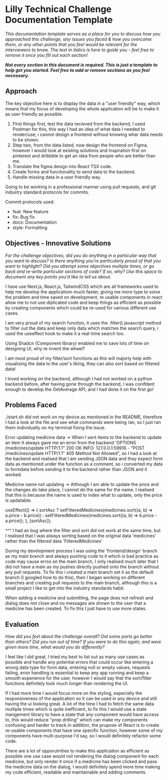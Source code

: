 # Lilly Technical Challenge Documentation Template

_This documentation template serves as a place for you to discuss how you approached this challenge, any issues you faced & how you overcame them, or any other points that you feel would be relevant for the interviewers to know. The text in italics is here to guide you - feel free to remove it once you fill out each section!_

**_Not every section in this document is required. This is just a template to help get you started. Feel free to add or remove sections as you feel necessary._**

## Approach

The key objective here is to display the data in a "user friendly" way, which means that my focus of developing the whole application will be to make it as user friendly as possible.

1. FIrst things first, test the data recieved from the backend, I used Postman for this, this way I had an idea of what data I needed to render/use; i cannot design a frontend without knowing whar data needs to be shown.
2. Step two, from the data listed, now design the frontend on Figma, however I would look at existing solutions and inspiration first on pinterest and dribbble to get an idea from people who are better than me.
3. Translate the figma design into React TSX code.
4. Create forms and funcitonality to send data to the backend.
5. Handle missing data in a user friendly way.

Going to be working in a professional manner using pull requests, and git industry standard protocols for commits.

Commit protocols used:

- feat: New feature
- fix: Bug fix
- docs: Documentation
- style: Formatting

## Objectives - Innovative Solutions

_For the challenge objectives, did you do anything in a particular way that you want to discuss? Is there anything you're particularly proud of that you want to highlight? Did you attempt some objectives multiple times, or go back and re-write particular sections of code? If so, why? Use this space to document any key points you'd like to tell us about._

I have use Next.js, React.js, TailwindCSS which are all frameworks used to help me develop the applicatiom much faster, giving me more type to solve the problem and time saved on development, re usable components in react allow me to not use diplicated code and keep things as efficient as possible by creating components which could be re-used for various different use cases.

I am very proud of my search function, it uses the .filter() javascript method to filter out the data and keep only data which matches the search query, i used the useeffect hook to make it a real-time search too.

Using Shadcn (Component library) enabled me to save lots of time on designing UI, why re invent the wheel?

I am most proud of my filter/sort functions as this will majorly help with visualising the data to the user's liking, they can also sort based on filtered data!

I loved working on the backend, although I had not worked on a python backend before, after having gone through the backend, I was conifdent enough to develop the GetAverage API, and I had done it on the first go!

## Problems Faced

./start.sh did not work on my device as mentioned in the README, therefore I had a look at the file and see what commands were being ran, so I just ran them individually on my terminal fixing the issue.

Error updating medicine data -> When I sent items to the backend to update an item It always gave me an error from the backend 'OPTIONS /medicines/update HTTP/1.1" 200 OK
INFO: 127.0.0.1:59916 - "POST /medicines/update HTTP/1.1" 405 Method Not Allowed", so I had a look at the backend and realised that I am sending JSON data and they expect form data as mentioned under the function as a comment, so i converted my data to formdata before sending it to the backend rather than JSON and it worked.

Medicine name not updating -> Although I am able to update the price and the changes do take place, I cannot do the same for the name. I realised that this is because the name is used to index what to update, only the price is updatable.

useEffect(() => {
sortAsc
? setFilteredMedicines(medicines.sort((a, b) => a.price - b.price))
: setFilteredMedicines(medicines.sort((a, b) => b.price - a.price));
}, [sortAsc]);

^^^ I had an bug where the filter and sort did not work at the same time, but I realised that I was always sorting based on the original data 'medicines' rather than the filtered data 'FilteredMedicines'

During my development process I was using the 'frontend/design' branch as my main branch and always pushing code to it which is bad practice as code may cause erros on the main branch, I only realised much later that I did not have a main as my pushes directly pushed onto the branch without any pull requests. To fix this i created a main branch set it as the default branch (I googled how to do this), then I began working on different branches and creating pull requests to the main branch, although this is a small project I like to get into the industry standards habit.

When adding a medicine and submitting, the page does not refresh and dialog does not close and no messages are shown to the user that a medicine has been created. To fix this I just have to use more states.

## Evaluation

_How did you feel about the challenge overall? Did some parts go better than others? Did you run out of time? If you were to do this again, and were given more time, what would you do differently?_

I feel like I did great, I tried my best to list out as many use cases as possible and handle any potential errors that could occur like entering a wrong data type for form data, entering null or empty values, requests failing, error handling is essential to keep any app running and keep a smooth experience for the user, however I would say that the sort/filter functions definitely took much longer than rendering the UI.

If I had more time I would focus more on the styling, especially the responsiveness of the application so it can be used in any device and still having the ui looking great. A lot of the time I had to fetch the same data multiple times which is quite inefficient, to fix this I would use a state mangement library to have a state that any component would have access to, this would reduce "prop drilling" which can make my components confusing and harder to track.In addition, the prupose of React is to create re-usable components that have one specific function, however some of my components have multi-purpose I'd say, so I would definitely refactor some code.

There are a lot of opporutnities to make this application as efficient as possible one use case would not rendering the dialog component for each medicine, but only render it once if a medicine has been clicked and pass the medicine data on the dialog, I would definitely spend more time making my code efficient, readable and maintainable and adding comments.
